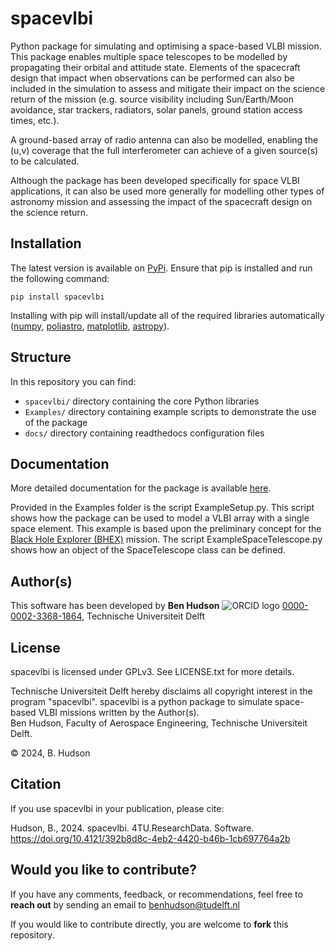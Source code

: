 spacevlbi
=========
Python package for simulating and optimising a space-based VLBI mission. This package enables multiple space telescopes to be modelled by propagating their orbital and attitude state. Elements of the spacecraft design that impact when observations can be performed can also be included in the simulation to assess and mitigate their impact on the science return of the mission (e.g. source visibility including Sun/Earth/Moon avoidance, star trackers, radiators, solar panels, ground station access times, etc.).

A ground-based array of radio antenna can also be modelled, enabling the (u,v) coverage that the full interferometer can achieve of a given source(s) to be calculated.

Although the package has been developed specifically for space VLBI applications, it can also be used more generally for modelling other types of astronomy mission and assessing the impact of the spacecraft design on the science return.

Installation
------------
The latest version is available on [PyPi](https://pypi.org/project/spacevlbi/). Ensure that pip is installed and run the following command:

`pip install spacevlbi`

Installing with pip will install/update all of the required libraries automatically ([numpy](http://www.numpy.org/), [poliastro](https://www.poliastro.space/), [matplotlib](http://www.matplotlib.org/), [astropy](http://www.astropy.org/)).

Structure
---------
In this repository you can find:
- `spacevlbi/` directory containing the core Python libraries
- `Examples/` directory containing example scripts to demonstrate the use of the package
- `docs/` directory containing readthedocs configuration files

Documentation
-------------
More detailed documentation for the package is available [here](https://spacevlbi.readthedocs.io/en/latest/).

Provided in the Examples folder is the script ExampleSetup.py. This script shows how the package can be used to model a VLBI array with a single space element. This example is based upon the preliminary concept for the [Black Hole Explorer (BHEX)](https://www.blackholeexplorer.org/) mission. The script ExampleSpaceTelescope.py shows how an object of the SpaceTelescope class can be defined.

Author(s)
---------
This software has been developed by
**Ben Hudson** ![ORCID logo](https://info.orcid.org/wp-content/uploads/2019/11/orcid_16x16.png) [0000-0002-3368-1864](https://orcid.org/0000-0002-3368-1864), Technische Universiteit Delft

License
-------
spacevlbi is licensed under GPLv3. See LICENSE.txt for more details.

Technische Universiteit Delft hereby disclaims all copyright interest in the program "spacevlbi". spacevlbi is a python package to simulate space-based VLBI missions written by the Author(s).  
Ben Hudson, Faculty of Aerospace Engineering, Technische Universiteit Delft.

&copy; 2024, B. Hudson

Citation
--------
If you use spacevlbi in your publication, please cite: 

Hudson, B., 2024. spacevlbi. 4TU.ResearchData. Software. https://doi.org/10.4121/392b8d8c-4eb2-4420-b46b-1cb697764a2b

Would you like to contribute?
-----------------------------
If you have any comments, feedback, or recommendations, feel free to **reach out** by sending an email to benhudson@tudelft.nl

If you would like to contribute directly, you are welcome to **fork** this repository.